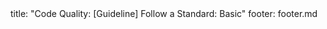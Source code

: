 <frontmatter>
title: "Code Quality: [Guideline] Follow a Standard: Basic"
footer: footer.md
</frontmatter>

<include src="navbar.md" boilerplate />

<include src="unit-inPage-asFlat.md" boilerplate />